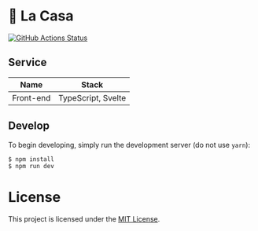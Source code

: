 # :house_with_garden: La Casa

[![GitHub Actions Status](https://github.com/figtive/la-casa/actions/workflows/build.yml/badge.svg)](https://github.com/figtive/la-casa/actions/workflows/build.yml)

## Service

|   Name    | Stack              |
| :-------: | ------------------ |
| Front-end | TypeScript, Svelte |

## Develop

To begin developing, simply run the development server (do not use `yarn`):

```shell
$ npm install
$ npm run dev
```

# License

This project is licensed under the [MIT License](https://github.com/figtive/la-casa/blob/master/LICENSE).
